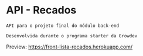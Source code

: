 # API - Recados

````
API para o projeto final do módulo back-end

Desenvolvida durante o programa starter da Growdev

````
Preview: https://front-lista-recados.herokuapp.com/
